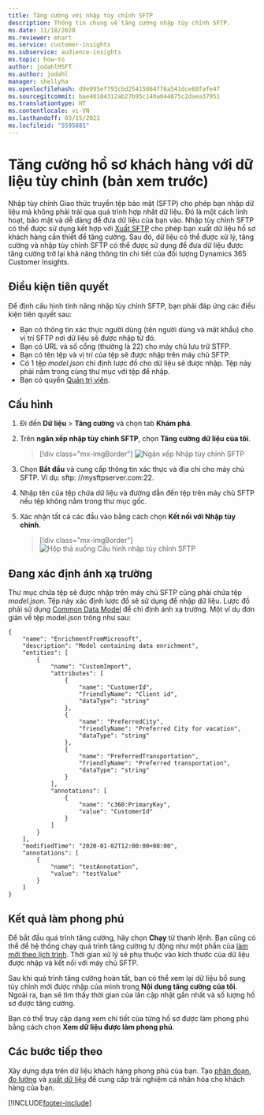 ```yaml
---
title: Tăng cường với nhập tùy chỉnh SFTP
description: Thông tin chung về tăng cường nhập tùy chỉnh SFTP.
ms.date: 11/18/2020
ms.reviewer: mhart
ms.service: customer-insights
ms.subservice: audience-insights
ms.topic: how-to
author: jodahlMSFT
ms.author: jodahl
manager: shellyha
ms.openlocfilehash: d9e095ef793cbd25415864f76a541dce68fafe47
ms.sourcegitcommit: bae40184312ab27b95c140a044875c2daea37951
ms.translationtype: HT
ms.contentlocale: vi-VN
ms.lasthandoff: 03/15/2021
ms.locfileid: "5595881"
---
```

# <a name="enrich-customer-profiles-with-custom-data-preview"></a>Tăng cường hồ sơ khách hàng với dữ liệu tùy chỉnh (bản xem trước)

Nhập tùy chỉnh Giao thức truyền tệp bảo mật (SFTP) cho phép bạn nhập dữ liệu mà không phải trải qua quá trình hợp nhất dữ liệu. Đó là một cách linh hoạt, bảo mật và dễ dàng để đưa dữ liệu của bạn vào. Nhập tùy chỉnh SFTP có thể được sử dụng kết hợp với [Xuất SFTP](export-sftp.md) cho phép bạn xuất dữ liệu hồ sơ khách hàng cần thiết để tăng cường. Sau đó, dữ liệu có thể được xử lý, tăng cường và nhập tùy chỉnh SFTP có thể được sử dụng để đưa dữ liệu được tăng cường trở lại khả năng thông tin chi tiết của đối tượng Dynamics 365 Customer Insights.

## <a name="prerequisites"></a>Điều kiện tiên quyết

Để định cấu hình tính năng nhập tùy chỉnh SFTP, bạn phải đáp ứng các điều kiện tiên quyết sau:

- Bạn có thông tin xác thực người dùng (tên người dùng và mật khẩu) cho vị trí SFTP nơi dữ liệu sẽ được nhập từ đó.
- Bạn có URL và số cổng (thường là 22) cho máy chủ lưu trữ STFP.
- Bạn có tên tệp và vị trí của tệp sẽ được nhập trên máy chủ SFTP.
- Có 1 tệp *model.json* chỉ định lược đồ cho dữ liệu sẽ được nhập. Tệp này phải nằm trong cùng thư mục với tệp để nhập.
- Bạn có quyền [Quản trị viên](permissions.md#administrator).

## <a name="configuration"></a>Cấu hình

1. Đi đến **Dữ liệu** > **Tăng cường** và chọn tab **Khám phá**.

1. Trên **ngăn xếp nhập tùy chỉnh SFTP**, chọn **Tăng cường dữ liệu của tôi**.

   > [!div class="mx-imgBorder"]
   > ![Ngăn xếp Nhập tùy chỉnh SFTP](media/SFTP_Custom_Import_tile.png "Ngăn xếp Nhập tùy chỉnh SFTP")

1. Chọn **Bắt đầu** và cung cấp thông tin xác thực và địa chỉ cho máy chủ SFTP. Ví dụ: sftp: //mysftpserver.com:22.

1. Nhập tên của tệp chứa dữ liệu và đường dẫn đến tệp trên máy chủ SFTP nếu tệp không nằm trong thư mục gốc.

1. Xác nhận tất cả các đầu vào bằng cách chọn **Kết nối với Nhập tùy chỉnh**.

   > [!div class="mx-imgBorder"]
   > ![Hộp thả xuống Cấu hình nhập tùy chỉnh SFTP](media/SFTP_Custom_Import_Configuration_flyout.png "Hộp thả xuống Cấu hình nhập tùy chỉnh SFTP")

## <a name="defining-field-mappings"></a>Đang xác định ánh xạ trường 

Thư mục chứa tệp sẽ được nhập trên máy chủ SFTP cũng phải chứa tệp *model.json*. Tệp này xác định lược đồ sẽ sử dụng để nhập dữ liệu. Lược đồ phải sử dụng [Common Data Model](/common-data-model/) để chỉ định ánh xạ trường. Một ví dụ đơn giản về tệp model.json trông như sau:

```
{
    "name": "EnrichmentFromMicrosoft",
    "description": "Model containing data enrichment",
    "entities": [
        {
            "name": "CustomImport",
            "attributes": [
                {
                    "name": "CustomerId",
                    "friendlyName": "Client id",
                    "dataType": "string"
                },
                {
                    "name": "PreferredCity",
                    "friendlyName": "Preferred City for vacation",
                    "dataType": "string"
                },
                {
                    "name": "PreferredTransportation",
                    "friendlyName": "Preferred transportation",
                    "dataType": "string"
                }
            ],
            "annotations": [
                {
                    "name": "c360:PrimaryKey",
                    "value": "CustomerId"
                }
            ]
        }
    ],
    "modifiedTime": "2020-01-02T12:00:00+08:00",
    "annotations": [
        {
            "name": "testAnnotation",
            "value": "testValue"
        }
    ]
}
```

## <a name="enrichment-results"></a>Kết quả làm phong phú

Để bắt đầu quá trình tăng cường, hãy chọn **Chạy** từ thanh lệnh. Bạn cũng có thể để hệ thống chạy quá trình tăng cường tự động như một phần của [làm mới theo lịch trình](system.md#schedule-tab). Thời gian xử lý sẽ phụ thuộc vào kích thước của dữ liệu được nhập và kết nối với máy chủ SFTP.

Sau khi quá trình tăng cường hoàn tất, bạn có thể xem lại dữ liệu bổ sung tùy chỉnh mới được nhập của mình trong **Nội dung tăng cường của tôi**. Ngoài ra, bạn sẽ tìm thấy thời gian của lần cập nhật gần nhất và số lượng hồ sơ được tăng cường.

Bạn có thể truy cập dạng xem chi tiết của từng hồ sơ được làm phong phú bằng cách chọn **Xem dữ liệu được làm phong phú**.

## <a name="next-steps"></a>Các bước tiếp theo

Xây dựng dựa trên dữ liệu khách hàng phong phú của bạn. Tạo [phân đoạn](segments.md), [đo lường](measures.md) và [xuất dữ liệu](export-destinations.md) để cung cấp trải nghiệm cá nhân hóa cho khách hàng của bạn.




[!INCLUDE[footer-include](../includes/footer-banner.md)]